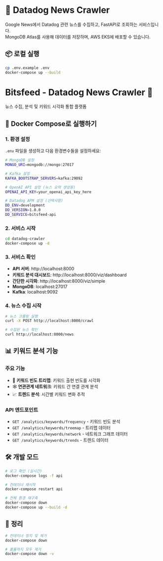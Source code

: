# 📰 Datadog News Crawler

Google News에서 Datadog 관련 뉴스를 수집하고, FastAPI로 조회하는 서비스입니다.  
MongoDB Atlas를 사용해 데이터를 저장하며, AWS EKS에 배포할 수 있습니다.

## 📦 로컬 실행

```bash
cp .env.example .env
docker-compose up --build

```

# Bitsfeed - Datadog News Crawler 🚀

뉴스 수집, 분석 및 키워드 시각화 통합 플랫폼

## 🚀 Docker Compose로 실행하기

### 1. 환경 설정

`.env` 파일을 생성하고 다음 환경변수들을 설정하세요:

```bash
# MongoDB 설정
MONGO_URI=mongodb://mongo:27017

# Kafka 설정  
KAFKA_BOOTSTRAP_SERVERS=kafka:29092

# OpenAI API 설정 (뉴스 요약 생성용)
OPENAI_API_KEY=your_openai_api_key_here

# Datadog APM 설정 (선택사항)
DD_ENV=development
DD_VERSION=1.0.0
DD_SERVICE=bitsfeed-api
```

### 2. 서비스 시작

```bash
cd datadog-crawler
docker-compose up -d
```

### 3. 서비스 확인

- **API 서버**: http://localhost:8000
- **키워드 분석 대시보드**: http://localhost:8000/viz/dashboard
- **간단한 시각화**: http://localhost:8000/viz/simple
- **MongoDB**: localhost:27017
- **Kafka**: localhost:9092

### 4. 뉴스 수집 시작

```bash
# 뉴스 크롤링 실행
curl -X POST http://localhost:8000/crawl

# 수집된 뉴스 확인
curl http://localhost:8000/news
```

## 📊 키워드 분석 기능

### 주요 기능
- 🌳 **키워드 빈도 트리맵**: 키워드 출현 빈도를 시각화
- 🕸️ **연관관계 네트워크**: 키워드 간 연결 관계 분석
- 📈 **트렌드 분석**: 시간별 키워드 변화 추적

### API 엔드포인트
- `GET /analytics/keywords/frequency` - 키워드 빈도 분석
- `GET /analytics/keywords/treemap` - 트리맵 데이터
- `GET /analytics/keywords/network` - 네트워크 그래프 데이터
- `GET /analytics/keywords/trends` - 트렌드 데이터

## 🛠️ 개발 모드

```bash
# 로그 확인 (실시간)
docker-compose logs -f api

# 컨테이너 재시작
docker-compose restart api

# 전체 환경 재구축
docker-compose down
docker-compose up --build -d
```

## 🧹 정리

```bash
# 컨테이너 정지 및 제거
docker-compose down

# 볼륨까지 모두 제거
docker-compose down -v
```

